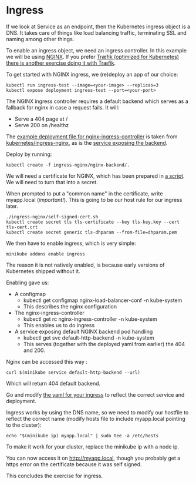 # Ingress
If we look at Service as an endpoint, then the Kubernetes ingress object is a DNS.
It takes care of things like load balancing traffic, terminating SSL and naming among other things. 

To enable an ingress object, we need an ingress controller. In this example we will be using [NGINX](https://www.nginx.com/). If you prefer [Træfik (optimized for Kubernetes) there is another exercise doing it with Træfik](./03-ingress-traefik.md).

To get started with NGINX ingress, we (re)deploy an app of our choice: 
```
kubectl run ingress-test --image=<your-image> --replicas=3
kubectl expose deployment ingress-test --port=<your-port>
```

The NGINX ingress controller requires a default backend which serves as a fallback for nginx in case a request fails. 
It will:
- Serve a 404 page at /
- Serve 200 on /healthz

The [example deployment file for nginx-ingress-controller](ingress-nginx/nginx-backend/nginx-backend.yml) is taken from [kubernetes/ingress-nginx](https://github.com/kubernetes/ingress-nginx), as is the [service exposing the backend](ingress-nginx/nginx-backend/nginx-service.yml).

Deploy by running: 
```
kubectl create -f ingress-nginx/nginx-backend/.
```

We will need a certificate for NGINX, which has been prepared in [a script](ingress-nginx/self-signed-cert.sh). We will need to turn that into a secret.

When prompted to put a "common name" in the certificate, write myapp.local (*important!*). This is going to be our host rule for our ingress later.

```
./ingress-nginx/self-signed-cert.sh
kubectl create secret tls tls-certificate --key tls-key.key --cert tls-cert.crt
kubectl create secret generic tls-dhparam --from-file=dhparam.pem
```

We then have to enable ingress, which is very simple:
```
minikube addons enable ingress
```
The reason it is not natively enabled, is because early versions of Kubernetes shipped without it. 

Enabling gave us: 
- A configmap 
    * kubectl get configmap nginx-load-balancer-conf -n kube-system
    * This describes the nginx configuration
- The nginx-ingress-controller
    * kubectl get rc nginx-ingress-controller -n kube-system
    * This enables us to do ingress
- A service exposing default NGINX backend pod handling
    * kubectl get svc default-http-backend -n kube-system
    * This serves (together with the deployed yaml from earlier) the 404 and 200. 


Nginx can be accessed this way : 
```
curl $(minikube service default-http-backend --url)
```

Which will return 404 default backend. 

Go and modify [the yaml for your ingress](./ingress-nginx/ingress.yml) to reflect the correct service and deployment. 

Ingress works by using the DNS name, so we need to modify our hostfile to reflect the correct name (modify hosts file to include myapp.local pointing to the cluster): 

```
echo "$(minikube ip) myapp.local" | sudo tee -a /etc/hosts
```

To make it work for your cluster, replace the minikube ip with a node ip. 

You can now access it on http://myapp.local, though you probably get a https error on the certificate because it was self signed.

This concludes the exercise for ingress. 

